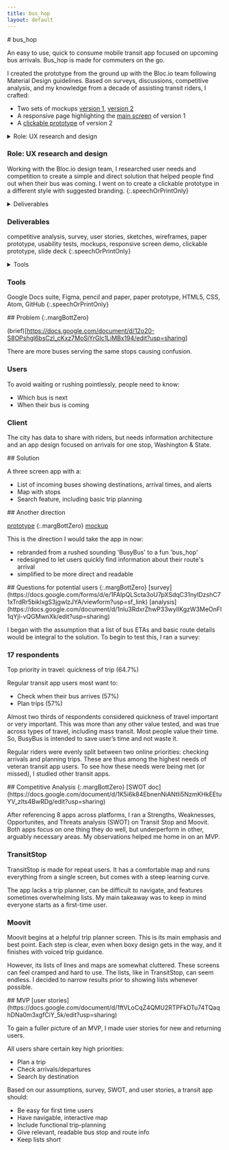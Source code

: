 ```yaml
---
title: bus_hop
layout: default
---
```


<article class="projContainer" markdown="1">
<div class="projLimitWidth" markdown="1">
<section markdown="1">
# bus_hop

An easy to use, quick to consume mobile transit app focused on upcoming bus arrivals. Bus_hop is made for commuters on the go.

I created the prototype from the ground up with the Bloc.io team following Material Design guidelines. Based on surveys, discussions, competitive analysis, and my knowledge from a decade of assisting transit riders, I crafted:
- Two sets of mockups [version 1](https://www.figma.com/file/yY9aQhuxDcGeErba71UB5U/BusyBus-prototype?node-id=3147%3A29724), [version 2](https://www.figma.com/file/yY9aQhuxDcGeErba71UB5U/BusyBus-prototype?node-id=3072%3A253)
- A responsive page highlighting the [main screen](https://ctavispost.github.io/busHop/) of version 1
- A [clickable prototype](https://www.figma.com/proto/yY9aQhuxDcGeErba71UB5U/BusyBus-prototype?node-id=3085%3A170&scaling=min-zoom) of version 2
</section>

<section class="smallestBreak" markdown="1">
<details aria-expanded="true/false" tabindex="0" role="button" class="smallerBreak screenOnly">
<summary>Role: UX research and design</summary>
<div>
Working with the Bloc.io design team, I researched user needs and competition to create a simple and direct solution that helped people find out when their bus was coming. I went on to create a clickable prototype in a different style with suggested branding.
</div>
</details>

<h3 class="speechOrPrintOnly">Role: UX research and design</h3> <!-- accessible version of above -->

Working with the Bloc.io design team, I researched user needs and competition to create a simple and direct solution that helped people find out when their bus was coming. I went on to create a clickable prototype in a different style with suggested branding.
{:.speechOrPrintOnly}

<details aria-expanded="true/false" tabindex="0" role="button" class="smallerBreak screenOnly">
<summary>Deliverables</summary>
<div>
competitive analysis, survey, user stories, sketches, wireframes, paper prototype, usability tests, mockups, responsive screen demo, clickable prototype, slide deck
</div>
</details>

<h3 class="speechOrPrintOnly">Deliverables</h3> <!-- accessible version of above -->

competitive analysis, survey, user stories, sketches, wireframes, paper prototype, usability tests, mockups, responsive screen demo, clickable prototype, slide deck
{:.speechOrPrintOnly}

<details aria-expanded="true/false" tabindex="0" role="button" class="smallerBreak screenOnly">
<summary>Tools</summary>
<div> <!-- to include brand logos? -->
Google Docs suite, Figma, pencil and paper, paper prototype, HTML5, CSS, Atom, GitHub
</div>
</details>

<h3 class="speechOrPrintOnly">Tools</h3> <!-- accessible version of above -->

Google Docs suite, Figma, pencil and paper, paper prototype, HTML5, CSS, Atom, GitHub
{:.speechOrPrintOnly}
</section>

<section markdown="1">
## Problem
{:.margBottZero}

(brief)[https://docs.google.com/document/d/12o20-S8OPshgl6bsCzl_cKxz7MoSiYrGIc1LjMBx194/edit?usp=sharing]

There are more buses serving the same stops causing confusion.

### Users

To avoid waiting or rushing pointlessly, people need to know:
- Which bus is next
- When their bus is coming

### Client

The city has data to share with riders, but needs information architecture and an app design focused on arrivals for one stop, Washington & State.
</section>

<section markdown="1">
## Solution

A three screen app with a:
- List of incoming buses showing destinations, arrival times, and alerts
- Map with stops
- Search feature, including basic trip planning
</section>

<section markdown="1">
## Another direction

[prototype](https://www.figma.com/proto/yY9aQhuxDcGeErba71UB5U/BusyBus-prototype?node-id=3085%3A170&scaling=min-zoom)
{:.margBottZero}
[mockup](https://www.figma.com/file/yY9aQhuxDcGeErba71UB5U/BusyBus-prototype?node-id=3072%3A253)

This is the direction I would take the app in now:

- rebranded from a rushed sounding 'BusyBus' to a fun 'bus_hop'
- redesigned to let users quickly find information about their route's arrival
- simplified to be more direct and readable
</section>

<section markdown="1">
## Questions for potential users
{:.margBottZero}
[survey](https://docs.google.com/forms/d/e/1FAIpQLScta3oU7pXSdqC31nyIDzshC71xTrdRr5biklxgS3jgwlzJYA/viewform?usp=sf_link)
[analysis](https://docs.google.com/document/d/1nlu3RdxrZhwP33wylIKgzW3MeOnFl1qYjl-vQGMwnXk/edit?usp=sharing)

I began with the assumption that a list of bus ETAs and basic route details would be integral to the solution. To begin to test this, I ran a survey:

<!-- insert some charts and graphs with CSS, time permitting -->
### 17 respondents

Top priority in travel: quickness of trip (64.7%)

Regular transit app users most want to:
- Check when their bus arrives (57%)
- Plan trips (57%)

Almost two thirds of respondents considered quickness of travel important or very important. This was more than any other value tested, and was true across types of travel, including mass transit. Most people value their time. So, BusyBus is intended to save user’s time and not waste it.

Regular riders were evenly split between two online priorities: checking arrivals and planning trips. These are thus among the highest needs of veteran transit app users. To see how these needs were being met (or missed), I studied other transit apps.
</section>

<section markdown="1">
## Competitive Analysis
{:.margBottZero}
[SWOT doc](https://docs.google.com/document/d/1K5i6k84EbnenNiANtIi5NzmKHkEEtuYV_zIts4BwRDg/edit?usp=sharing)

After referencing 8 apps across platforms, I ran a Strengths, Weaknesses, Opportunites, and Threats analysis (SWOT) on Transit Stop and Moovit. Both apps focus on one thing they do well, but underperform in other, arguably necessary areas. My observations helped me home in on an MVP.

### TransitStop

TransitStop is made for repeat users. It has a comfortable map and runs everything from a single screen, but comes with a steep learning curve.

The app lacks a trip planner, can be difficult to navigate, and features sometimes overwhelming lists. My main takeaway was to keep in mind everyone starts as a first-time user.

### Moovit

Moovit begins at a helpful trip planner screen. This is its main emphasis and best point. Each step is clear, even when boxy design gets in the way, and it finishes with voiced trip guidance.

However, its lists of lines and maps are somewhat cluttered. These screens can feel cramped and hard to use. The lists, like in TransitStop, can seem endless. I decided to narrow results prior to showing lists whenever possible.
</section>

<section markdown="1">
## MVP
[user stories](https://docs.google.com/document/d/1ftVLoCqZ4QMU2RTPFkDTu74TQaqhDNa0m3xgfCiY_5k/edit?usp=sharing)

To gain a fuller picture of an MVP, I made user stories for new and returning users.

All users share certain key high priorities:
- Plan a trip
- Check arrivals/departures
- Search by destination

Based on our assumptions, survey, SWOT, and user stories, a transit app should:
- Be easy for first time users
- Have navigable, interactive map
- Include functional trip-planning
- Give relevant, readable bus stop and route info
- Keep lists short
</section>


</div>
</article>
